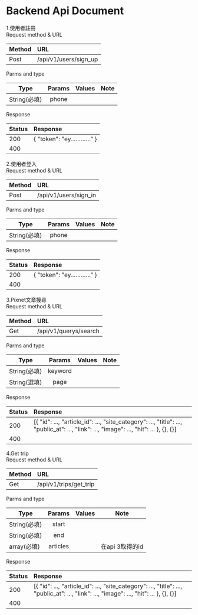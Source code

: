 # Backend Api Document  
1.使用者註冊  
  Request method & URL
  
  Method        | URL
  --------------|:-----
  Post    | /api/v1/users/sign_up    
  
  Parms and type

  Type           | Params  | Values | Note
  --------------|:-----:|-----:| ----
  String(必填)    | phone |   |  
  
  Response
  
  Status           | Response
  --------------|:-----
  200    | { "token": "ey…………" }
  400    |
 
2.使用者登入  
  Request method & URL
  
  Method        | URL
  --------------|:-----
  Post    | /api/v1/users/sign_in    
  
  Parms and type

  Type           | Params  | Values | Note
  --------------|:-----:|-----:| ----
  String(必填)    | phone |   |  
  
  Response
  
  Status           | Response
  --------------|:-----
  200    | { "token": "ey…………" }
  400    |
  
3.Pixnet文章搜尋  
  Request method & URL
  
  Method        | URL
  --------------|:-----
  Get    | /api/v1/querys/search    
  
  Parms and type

  Type           | Params  | Values | Note
  --------------|:-----:|-----:| ----
  String(必填)    | keyword |   |  
  String(選填)    | page |   |  
  
  Response
  
  Status           | Response
  --------------|:-----
  200    | [{ "id": ..., "article_id": ..., "site_category": ..., "title": ..., "public_at": ..., "link": ..., "image": ..., "hit": ... }, {}, {}]    
  400    |

4.Get trip  
  Request method & URL
  
  Method        | URL
  --------------|:-----
  Get    | /api/v1/trips/get_trip    
  
  Parms and type

  Type           | Params  | Values | Note
  --------------|:-----:|-----:| ----
  String(必填)    | start |   |  
  String(必填)    | end |   |  
  array(必填)    | articles |   | 在api 3取得的id
  
  Response
  
  Status           | Response
  --------------|:-----
  200    | [{ "id": ..., "article_id": ..., "site_category": ..., "title": ..., "public_at": ..., "link": ..., "image": ..., "hit": ... }, {}, {}]    
  400    |
